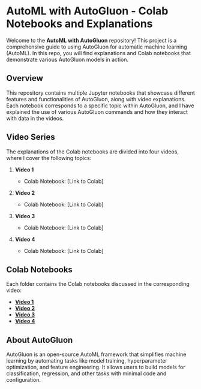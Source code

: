 # AutoML with AutoGluon - Colab Notebooks and Explanations

Welcome to the **AutoML with AutoGluon** repository! This project is a comprehensive guide to using AutoGluon for automatic machine learning (AutoML). In this repo, you will find explanations and Colab notebooks that demonstrate various AutoGluon models in action.

## Overview

This repository contains multiple Jupyter notebooks that showcase different features and functionalities of AutoGluon, along with video explanations. Each notebook corresponds to a specific topic within AutoGluon, and I have explained the use of various AutoGluon commands and how they interact with data in the videos.

## Video Series

The explanations of the Colab notebooks are divided into four videos, where I cover the following topics:

1. **Video 1**
   - Colab Notebook: [Link to Colab]

2. **Video 2**
   - Colab Notebook: [Link to Colab]

3. **Video 3**
   - Colab Notebook: [Link to Colab]

4. **Video 4**
   - Colab Notebook: [Link to Colab]

## Colab Notebooks

Each folder contains the Colab notebooks discussed in the corresponding video:

- **[Video 1](#)**
- **[Video 2](#)**
- **[Video 3](#)**
- **[Video 4](#)**


## About AutoGluon

AutoGluon is an open-source AutoML framework that simplifies machine learning by automating tasks like model training, hyperparameter optimization, and feature engineering. It allows users to build models for classification, regression, and other tasks with minimal code and configuration.
